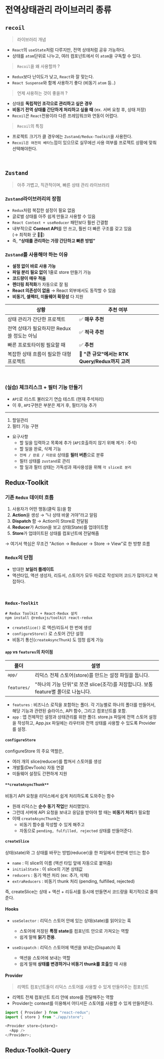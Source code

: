# 전역상태관리 라이브러리 종류

## `recoil`

> 라이브러리 개념

- `React`의 `useState`처럼 다루지만, 전역 상태처럼 공유 가능하다.
- 상태를 `atom`단위로 나누고, 여러 컴포넌트에서 이 `atom`을 구독할 수 있다.

> `Recoil`을 왜 사용할까 ?

- `Redux`보다 난이도가 낮고, `React`와 잘 맞는다.
- `React Suspense`와 함께 사용하기 좋다 (비동기 `atom` 등..)

> 언제 사용하는 것이 좋을까 ?

- 상태를 **독립적인 조각으로 관리하고 싶은 경우**
- **비동기 전역 상태를 간단하게 처리하고 싶을 때** (ex. 서버 요청 후, 상태 저장)
- `Recoil`은 `React`전용이라 다른 프레임워크와 연동이 어렵다.

> `Recoil`의 특징

- 프로젝트 크기가 클 경우에는 `Zustand/Redux-Toolkit`을 사용한다.
- `Recoil은 여전히 베타`느낌이 있으므로 실무에선 사용 여부를 프로젝트 상황에 맞춰 선택해야한다.

<br/>

## `Zustand`

> 아주 가볍고, 직관적이며, 빠른 상태 관리 라이브러리

### `Zustand`라이브러리의 장점

- `Redux`처럼 복잡한 설정이 필요 없음
- 글로벌 상태를 아주 쉽게 만들고 사용할 수 있음
- `React Context + useReducer` 패턴보다 훨씬 간결함
- 내부적으로 **Context API**를 안 쓰고, 훨씬 더 빠른 구조를 갖고 있음<br/>
  (→ 최적화 굿 👍🏼)
- 즉, **“상태를 관리하는 가장 간단하고 빠른 방법”**

### `Zustand`를 사용해야 하는 이유

- **설정 없이 바로 사용 가능**
- **파일 분리 필요 없이** 1줄로 store 만들기 가능
- **코드량이 매우 적음**
- **렌더링 최적화**가 자동으로 잘 됨
- **React 의존성이 없음** → React 외부에서도 동작할 수 있음
- **비동기, 셀렉터, 미들웨어 확장성** 다 지원

| 상황                                        | 추천 여부                                       |
| ------------------------------------------- | ----------------------------------------------- |
| 상태 관리가 간단한 프로젝트                 | ✅ **매우 추천**                                |
| 전역 상태가 필요하지만 Redux 쓸 정도는 아님 | ✅ **적극 추천**                                |
| 빠른 프로토타이핑 필요할 때                 | ✅ **추천**                                     |
| 복잡한 상태 흐름이 필요한 대형 프로젝트     | 🚫 **"큰 규모"에서는 RTK Query/Redux까지 고려** |

<br/>

### (실습) 체크리스크 + 필터 기능 만들기

- `API`로 리스트 불러오기 연습 테스트 (현재 주석처리)
- 이 후, `API`구현은 부분은 제거 후, 필터기능 추가

---

1. 할일관리
2. 필터 기능 구현

- 요구사항
  - 할 일을 입력하고 목록에 추가 (`API`호출하지 않기 위해 제거 : 주석)
  - 할 일을 완료, 삭제 기능
  - `전체 / 완료 / 미완료` 상태를 **필터 버튼**으로 분류
  - 필터 상태를 `zustand`로 관리
  - 할 일과 필터 상태는 가독성과 재사용성을 위해 `각 slice로 분리`

## Redux-Toolkit

### 기존 `Redux` 데이터 흐름

1. 사용자가 어떤 행동(클릭 등)을 함
2. **Action**을 생성 → “나 상태 바꿀 거야”라고 알림
3. **Dispatch** 함 → Action이 Store로 전달됨
4. **Reducer**가 Action을 보고 상태(State)를 업데이트함
5. **Store**가 업데이트된 상태를 컴포넌트에 전달해줌

→ 여기서 핵심은 무조건 “Action → Reducer → Store → View”로 한 방향 흐름

### `Redux`의 단점

- 방대한 **보일러 플레이트**
- 액션타입, 액션 생성자, 리듀서, 스토어가 모두 따로로 작성되어 코드가 많아지고 복잡하다.

<br/>

### `Redux-Toolkit`

```
# Redux Toolkit + React-Redux 설치
npm install @reduxjs/toolkit react-redux
```

- `createSlice()` 로 액션/리듀서 한 번에 생성
- `configureStore()` 로 스토어 간단 설정
- 비동기 통신(`createAsyncThunk`) 도 엄청 쉽게 가능

#### `app` vs `features`의 차이점

| 폴더        | 설명                                                                                |
| ----------- | ----------------------------------------------------------------------------------- |
| `app/`      | 리덕스 전체 스토어(store)를 만드는 설정 파일을 둡니다.                              |
| `features/` | "하나의 기능 단위"로 쪼갠 slice(조각)를 저장합니다. 보통 feature별 폴더로 나눕니다. |

- `features` : 비즈니스 로직을 포함하는 폴더. 각 기능별로 하나의 폴더를 만들어서, 해당 기능과 관련된 슬라이스, API 함수, 그리고 컴포넌트를 포함.
- `app` : 앱 전체적인 설정과 상태관리를 위한 폴더. store.js 파일에 전역 스토어 설정을 작성하고, App.jsx 파일에는 라우터와 전역 상태를 사용할 수 있도록 Provider를 설정.

#### `configureStore`

configureStore 의 주요 역할은,

- 여러 개의 slice(reducer)를 합쳐서 스토어를 생성
- 개발툴(DevTools) 자동 연결
- 미들웨어 설정도 간편하게 지원

#### `**createAsyncThunk**`

비동기 API 요청을 리덕스에서 쉽게 처리하도록 도와주는 함수

- 원래 리덕스는 **순수 동기 작업**만 처리했었다.
- 그런데 서버에 API 요청을 보내고 응답을 받아야 할 때는 **비동기 처리**가 필요함
- 이때 `createAsyncThunk`는
  - 비동기 함수를 작성할 수 있게 해주고
  - 자동으로 `pending, fulfilled, rejected` 상태를 만들어준다.

#### `createSlice`

상태(state)와 그 상태를 바꾸는 방법(reducer)을 한 파일에서 한번에 만드는 함수

- `name` : 이 slice의 이름 (액션 타입 앞에 자동으로 붙여줌)
- `initialState` : 이 slice의 기본 상태값
- `reducers` : 동기 액션 처리 (ex: 추가, 삭제)
- `extraReducers` : 비동기 thunk 처리 (pending, fulfilled, rejected)

즉, createSlice는 상태 + 액션 + 리듀서를 동시에 만들면서 코드량을 획기적으로 줄여준다.

#### Hooks

- `useSelector` : 리덕스 스토어 안에 있는 상태(state)를 읽어오는 훅

  - 스토어에 저장된 **특정 state**를 컴포넌트 안으로 가져오는 역할
  - 쉽게 말해 **읽기 전용**.

- `useDispatch` : 리덕스 스토어에 액션을 보내는(Dispatch) 훅
  - 액션을 스토어에 보내는 역할
  - 쉽게 말해 **상태를 변경하거나 비동기 thunk를 호출**할 때 사용

#### Provider

> 리액트 컴포넌트들이 리덕스 스토어를 사용할 수 있게 만들어주는 컴포넌트

- 리액트 전체 컴포넌트 트리 안에 store를 전달해주는 역할
- Provider는 context를 이용해서 어디서든 스토어를 사용할 수 있게 만들어준다.

```javascript
import { Provider } from "react-redux";
import { store } from "./app/store";

<Provider store={store}>
  <App />
</Provider>;
```

## Redux-Toolkit-Query
